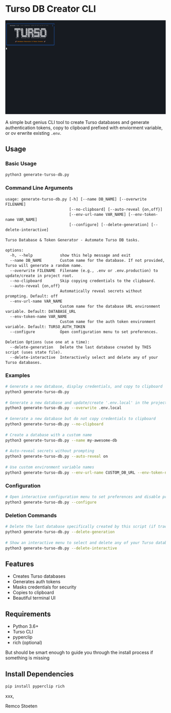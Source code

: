 # Turso DB Creator CLI

![Demo](demo.gif)

A simple but genius  CLI tool to create Turso databases and generate authentication tokens, copy to clipboard prefixed with enviorment variable,  or ov  erwrite existing `.env`.

## Usage

### Basic Usage
```bash
python3 generate-turso-db.py
```

### Command Line Arguments

```
usage: generate-turso-db.py [-h] [--name DB_NAME] [--overwrite FILENAME] 
                            [--no-clipboard] [--auto-reveal {on,off}] 
                            [--env-url-name VAR_NAME] [--env-token-name VAR_NAME] 
                            [--configure] [--delete-generation] [--delete-interactive]

Turso Database & Token Generator - Automate Turso DB tasks.

options:
  -h, --help            show this help message and exit
  --name DB_NAME        Custom name for the database. If not provided, Turso will generate a random name.
  --overwrite FILENAME  Filename (e.g., .env or .env.production) to update/create in project root.
  --no-clipboard        Skip copying credentials to the clipboard.
  --auto-reveal {on,off}
                        Automatically reveal secrets without prompting. Default: off
  --env-url-name VAR_NAME
                        Custom name for the database URL environment variable. Default: DATABASE_URL
  --env-token-name VAR_NAME
                        Custom name for the auth token environment variable. Default: TURSO_AUTH_TOKEN
  --configure           Open configuration menu to set preferences.

Deletion Options (use one at a time):
  --delete-generation   Delete the last database created by THIS script (uses state file).
  --delete-interactive  Interactively select and delete any of your Turso databases.
```

### Examples

```bash
# Generate a new database, display credentials, and copy to clipboard
python3 generate-turso-db.py

# Generate a new database and update/create '.env.local' in the project root
python3 generate-turso-db.py --overwrite .env.local

# Generate a new database but do not copy credentials to clipboard
python3 generate-turso-db.py --no-clipboard

# Create a database with a custom name
python3 generate-turso-db.py --name my-awesome-db

# Auto-reveal secrets without prompting
python3 generate-turso-db.py --auto-reveal on

# Use custom environment variable names
python3 generate-turso-db.py --env-url-name CUSTOM_DB_URL --env-token-name CUSTOM_AUTH_TOKEN
```

### Configuration

```bash
# Open interactive configuration menu to set preferences and disable prompts
python3 generate-turso-db.py --configure
```

### Deletion Commands

```bash
# Delete the last database specifically created by this script (if tracked)
python3 generate-turso-db.py --delete-generation

# Show an interactive menu to select and delete any of your Turso databases
python3 generate-turso-db.py --delete-interactive
```

## Features

- Creates Turso databases
- Generates auth tokens
- Masks credentials for security
- Copies to clipboard
- Beautiful terminal UI

## Requirements

- Python 3.6+
- Turso CLI
- pyperclip
- rich (optional)

But should be  smart enough to guide you through the install process  if something is missing 

## Install Dependencies

```bash
pip install pyperclip rich
```

xxx,

Remco Stoeten
